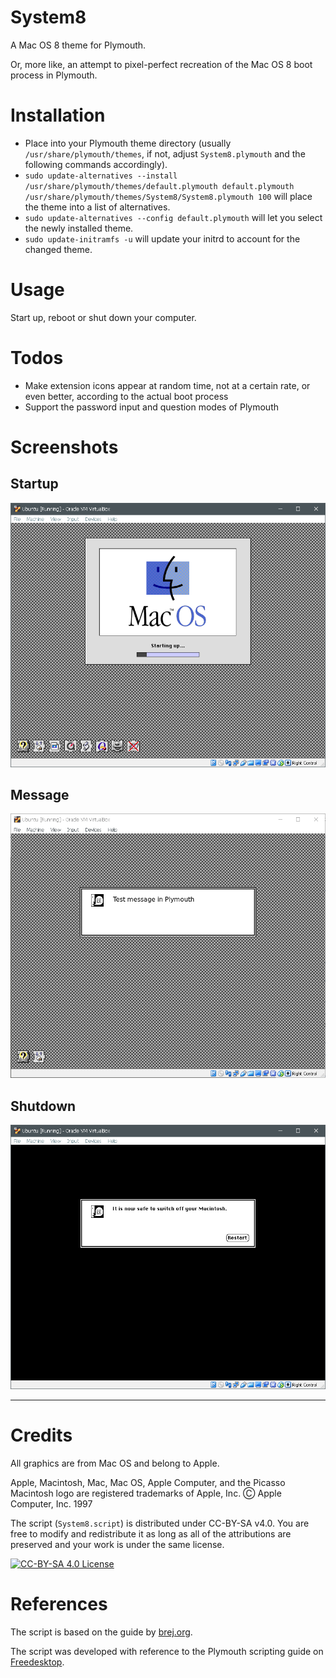 # System8

A Mac OS 8 theme for Plymouth.

Or, more like, an attempt to pixel-perfect recreation of the Mac OS 8 boot process in Plymouth.

# Installation

* Place into your Plymouth theme directory (usually `/usr/share/plymouth/themes`, if not, adjust `System8.plymouth` and the following commands accordingly).
* `sudo update-alternatives --install /usr/share/plymouth/themes/default.plymouth default.plymouth /usr/share/plymouth/themes/System8/System8.plymouth 100` will place the theme into a list of alternatives.
* `sudo update-alternatives --config default.plymouth` will let you select the newly installed theme.
* `sudo update-initramfs -u` will update your initrd to account for the changed theme.

# Usage

Start up, reboot or shut down your computer.

# Todos

* Make extension icons appear at random time, not at a certain rate, or even better, according to the actual boot process
* Support the password input and question modes of Plymouth

# Screenshots

## Startup
![Startup Screenshot](screenshots/boot.png)

## Message
![Message Screenshot](screenshots/message.png)

## Shutdown
![Shutdown Screenshot](screenshots/shutdown.png)

----

# Credits

All graphics are from Mac OS and belong to Apple.

Apple, Macintosh, Mac, Mac OS, Apple Computer, and the Picasso Macintosh logo are registered trademarks of Apple, Inc. 
Ⓒ Apple Computer, Inc. 1997

The script (`System8.script`) is distributed under CC-BY-SA v4.0. You are free to modify and redistribute it as long as all of the attributions are preserved and your work is under the same license.

[ ![CC-BY-SA 4.0 License](https://i.creativecommons.org/l/by-sa/4.0/88x31.png) ](http://creativecommons.org/licenses/by-sa/4.0/)

# References

The script is based on the guide by [brej.org](http://brej.org/blog/?p=158). 

The script was developed with reference to the Plymouth scripting guide on [Freedesktop](https://freedesktop.org/wiki/Software/Plymouth/Scripts/).